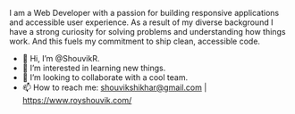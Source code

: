 I am a Web Developer with a passion for building responsive applications and accessible user        experience. As a result of my diverse background I have a strong curiosity for solving problems and   understanding how things work. And this fuels my commitment to ship clean, accessible code. 

- 👋 Hi, I’m @ShouvikR.
- 👀 I’m interested in learning new things.
- 💞️ I’m looking to collaborate with a cool team.
- 📫 How to reach me: shouvikshikhar@gmail.com | https://www.royshouvik.com/

<!---
ShouvikR/ShouvikR is a ✨ special ✨ repository because its `README.md` (this file) appears on your GitHub profile.
You can click the Preview link to take a look at your changes.
--->
